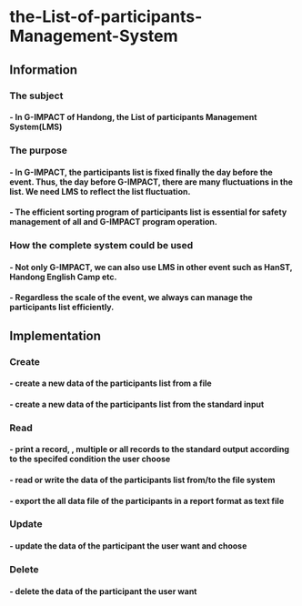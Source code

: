 # the-List-of-participants-Management-System



## Information



### The subject     


####  -	In G-IMPACT of Handong, the List of participants Management System(LMS)      



### The purpose       


####  -	In G-IMPACT, the participants list is fixed finally the day before the event. Thus, the day before G-IMPACT, there are many fluctuations in the list. We need LMS to reflect the list fluctuation.      


####  -	The efficient sorting program of participants list is essential for safety management of all and G-IMPACT program operation.        



### How the complete system could be used     


####  -	Not only G-IMPACT, we can also use LMS in other event such as HanST, Handong English Camp etc.    


####  -	Regardless the scale of the event, we always can manage the participants list efficiently.    




## Implementation    



### Create    


####  - create a new data of the participants list from a file    


####  - create a new data of the participants list from the standard input    



### Read    


####  - print a record, , multiple or all records to the standard output according to the specifed condition the user choose    


####  - read or write the data of the participants list from/to the file system    


####  - export the all data file of the participants in a report format as text file    



### Update   


####  - update the data of the participant the user want and choose    



### Delete   


####  - delete the data of the participant the user want


